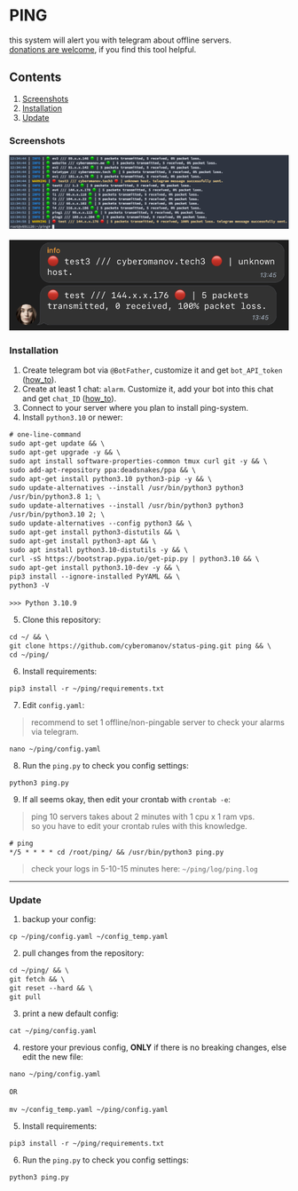 # PING

this system will alert you with telegram about offline servers.<br>
[donations are welcome](https://cyberomanov.tech/WTF_donate), if you find this tool helpful.

## Contents
1. [Screenshots](https://github.com/cyberomanov/status-ping#screenshots)
2. [Installation](https://github.com/cyberomanov/status-ping#installation)
3. [Update](https://github.com/cyberomanov/status-ping#update)

### Screenshots


<p align="center">
<img width="1000" alt="image" src="./assets/terminal.png">
<br> <br>
<img width="600" alt="image" src="./assets/telegram.png">
</p>

### Installation

1. Create telegram bot via `@BotFather`, customize it and get `bot_API_token` ([how_to](https://www.siteguarding.com/en/how-to-get-telegram-bot-api-token)).
2. Create at least 1 chat: `alarm`. Customize it, add your bot into this chat and get `chat_ID` ([how_to](https://stackoverflow.com/questions/32423837/telegram-bot-how-to-get-a-group-chat-id)).
3. Connect to your server where you plan to install ping-system.
4. Install `python3.10` or newer:
```
# one-line-command
sudo apt-get update && \
sudo apt-get upgrade -y && \
sudo apt install software-properties-common tmux curl git -y && \
sudo add-apt-repository ppa:deadsnakes/ppa && \
sudo apt-get install python3.10 python3-pip -y && \
sudo update-alternatives --install /usr/bin/python3 python3 /usr/bin/python3.8 1; \
sudo update-alternatives --install /usr/bin/python3 python3 /usr/bin/python3.10 2; \
sudo update-alternatives --config python3 && \
sudo apt-get install python3-distutils && \
sudo apt-get install python3-apt && \
sudo apt install python3.10-distutils -y && \
curl -sS https://bootstrap.pypa.io/get-pip.py | python3.10 && \
sudo apt-get install python3.10-dev -y && \
pip3 install --ignore-installed PyYAML && \
python3 -V

>>> Python 3.10.9
```
5. Clone this repository:
```
cd ~/ && \
git clone https://github.com/cyberomanov/status-ping.git ping && \
cd ~/ping/
```
6. Install requirements:
```
pip3 install -r ~/ping/requirements.txt
```
7. Edit `config.yaml`:
> recommend to set 1 offline/non-pingable server to check your alarms via telegram.
```
nano ~/ping/config.yaml
```
8. Run the `ping.py` to check you config settings:
```
python3 ping.py
```
9. If all seems okay, then edit your crontab with `crontab -e`:
> ping 10 servers takes about 2 minutes with 1 cpu x 1 ram vps.<br>
> so you have to edit your crontab rules with this knowledge.
```
# ping
*/5 * * * * cd /root/ping/ && /usr/bin/python3 ping.py
```
> check your logs in 5-10-15 minutes here: `~/ping/log/ping.log`
---------
### Update

1. backup your config:
```
cp ~/ping/config.yaml ~/config_temp.yaml
```
2. pull changes from the repository:
```
cd ~/ping/ && \
git fetch && \
git reset --hard && \
git pull
```
3. print a new default config:
```
cat ~/ping/config.yaml
```
4. restore your previous config, **ONLY** if there is no breaking changes, else edit the new file:
```
nano ~/ping/config.yaml

OR

mv ~/config_temp.yaml ~/ping/config.yaml
```
5. Install requirements:
```
pip3 install -r ~/ping/requirements.txt
```
6. Run the `ping.py` to check you config settings:
```
python3 ping.py
```

